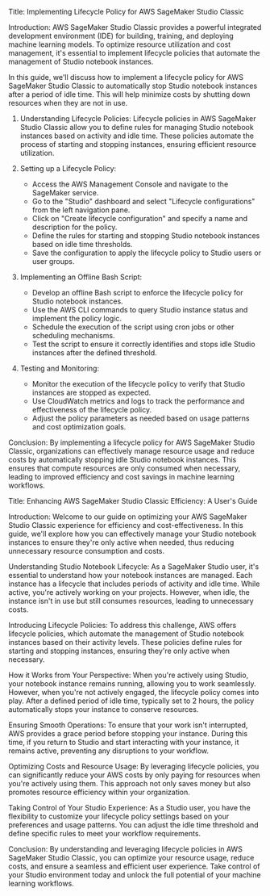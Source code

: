 Title: Implementing Lifecycle Policy for AWS SageMaker Studio Classic

Introduction:
AWS SageMaker Studio Classic provides a powerful integrated development environment (IDE) for building, training, and deploying machine learning models. To optimize resource utilization and cost management, it's essential to implement lifecycle policies that automate the management of Studio notebook instances.

In this guide, we'll discuss how to implement a lifecycle policy for AWS SageMaker Studio Classic to automatically stop Studio notebook instances after a period of idle time. This will help minimize costs by shutting down resources when they are not in use.

1. Understanding Lifecycle Policies:
   Lifecycle policies in AWS SageMaker Studio Classic allow you to define rules for managing Studio notebook instances based on activity and idle time. These policies automate the process of starting and stopping instances, ensuring efficient resource utilization.

2. Setting up a Lifecycle Policy:
   - Access the AWS Management Console and navigate to the SageMaker service.
   - Go to the "Studio" dashboard and select "Lifecycle configurations" from the left navigation pane.
   - Click on "Create lifecycle configuration" and specify a name and description for the policy.
   - Define the rules for starting and stopping Studio notebook instances based on idle time thresholds.
   - Save the configuration to apply the lifecycle policy to Studio users or user groups.

3. Implementing an Offline Bash Script:
   - Develop an offline Bash script to enforce the lifecycle policy for Studio notebook instances.
   - Use the AWS CLI commands to query Studio instance status and implement the policy logic.
   - Schedule the execution of the script using cron jobs or other scheduling mechanisms.
   - Test the script to ensure it correctly identifies and stops idle Studio instances after the defined threshold.

4. Testing and Monitoring:
   - Monitor the execution of the lifecycle policy to verify that Studio instances are stopped as expected.
   - Use CloudWatch metrics and logs to track the performance and effectiveness of the lifecycle policy.
   - Adjust the policy parameters as needed based on usage patterns and cost optimization goals.

Conclusion:
By implementing a lifecycle policy for AWS SageMaker Studio Classic, organizations can effectively manage resource usage and reduce costs by automatically stopping idle Studio notebook instances. This ensures that compute resources are only consumed when necessary, leading to improved efficiency and cost savings in machine learning workflows.



Title: Enhancing AWS SageMaker Studio Classic Efficiency: A User's Guide

Introduction:
Welcome to our guide on optimizing your AWS SageMaker Studio Classic experience for efficiency and cost-effectiveness. In this guide, we'll explore how you can effectively manage your Studio notebook instances to ensure they're only active when needed, thus reducing unnecessary resource consumption and costs.

Understanding Studio Notebook Lifecycle:
As a SageMaker Studio user, it's essential to understand how your notebook instances are managed. Each instance has a lifecycle that includes periods of activity and idle time. While active, you're actively working on your projects. However, when idle, the instance isn't in use but still consumes resources, leading to unnecessary costs.

Introducing Lifecycle Policies:
To address this challenge, AWS offers lifecycle policies, which automate the management of Studio notebook instances based on their activity levels. These policies define rules for starting and stopping instances, ensuring they're only active when necessary.

How it Works from Your Perspective:
When you're actively using Studio, your notebook instance remains running, allowing you to work seamlessly. However, when you're not actively engaged, the lifecycle policy comes into play. After a defined period of idle time, typically set to 2 hours, the policy automatically stops your instance to conserve resources.

Ensuring Smooth Operations:
To ensure that your work isn't interrupted, AWS provides a grace period before stopping your instance. During this time, if you return to Studio and start interacting with your instance, it remains active, preventing any disruptions to your workflow.

Optimizing Costs and Resource Usage:
By leveraging lifecycle policies, you can significantly reduce your AWS costs by only paying for resources when you're actively using them. This approach not only saves money but also promotes resource efficiency within your organization.

Taking Control of Your Studio Experience:
As a Studio user, you have the flexibility to customize your lifecycle policy settings based on your preferences and usage patterns. You can adjust the idle time threshold and define specific rules to meet your workflow requirements.

Conclusion:
By understanding and leveraging lifecycle policies in AWS SageMaker Studio Classic, you can optimize your resource usage, reduce costs, and ensure a seamless and efficient user experience. Take control of your Studio environment today and unlock the full potential of your machine learning workflows.
